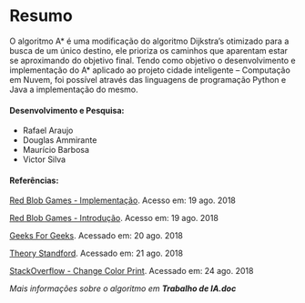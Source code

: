 # Resumo

O algoritmo A\* é uma modificação do algoritmo Dijkstra’s otimizado para a busca de um único destino, ele prioriza os caminhos que aparentam estar se aproximando do objetivo final. Tendo como objetivo o desenvolvimento e implementação do A* aplicado ao projeto cidade inteligente – Computação em Nuvem, foi possível através das linguagens de programação Python e Java a implementação do mesmo.

#### Desenvolvimento e Pesquisa:

* Rafael Araujo
* Douglas Ammirante
* Maurício Barbosa
* Victor Silva

#### Referências:

 [Red Blob Games - Implementação](https://www.redblobgames.com/pathfinding/a-star/implementation.html). Acesso em: 19 ago. 2018

 [Red Blob Games - Introdução](https://www.redblobgames.com/pathfinding/a-star/introduction.html). Acesso em: 19 ago. 2018

 [Geeks For Geeks](https://www.geeksforgeeks.org/a-search-algorithm). Acessado em: 20 ago. 2018

 [Theory Standford](http://theory.stanford.edu/~amitp/GameProgramming/AStarComparison.html). Acessado em: 21 ago. 2018

 [StackOverflow - Change Color Print](https://stackoverflow.com/questions/5890437/change-color-of-individual-print-line-in-python-3-2#5890967). Acessado em: 24 ago. 2018

*Mais informações sobre o algoritmo em __Trabalho de IA.doc__*

